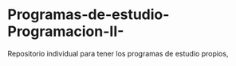 # Programas-de-estudio-Programacion-II-
Repositorio individual para tener los programas de estudio propios,
